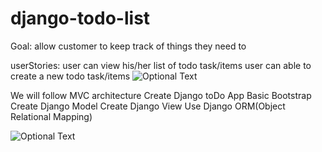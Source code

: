 # django-todo-list

Goal: 
allow customer to keep track of things they need to 

userStories: 
user can view his/her list of todo task/items
user can able to create a new todo task/items
![Optional Text](../master/Plan/flowDiagramTwillioAppDjango.png)


We will follow MVC architecture
Create Django toDo App
Basic Bootstrap
Create Django Model
Create Django View
Use Django ORM(Object Relational Mapping)



![Optional Text](../master/Plan/FinalLook.JPG)
